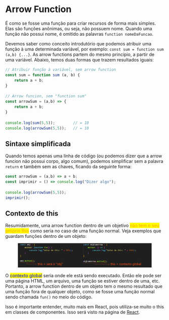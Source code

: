 # Arrow Function

É como se fosse uma função para criar recursos de forma mais simples. Elas são funções anônimas, ou seja, não possuem nome. Quando uma função não possui nome, é omitido as palavras `function nomeDaFuncao`.

Devemos saber como conceito introdutório que podemos atribuir uma função à uma determinada variável, por exemplo: `const sum = function sum (a,b) {...}`. As arrow functions partem do mesmo princípio, a partir de uma variável. Abaixo, temos duas formas que trazem resultados iguais:

```javascript
// Atribuir função à variável, sem arrow function
const sum = function sum (a, b) {
    return a + b;
}

// Arrow funcion, sem "function sum"
const arrowSum = (a,b) => {
    return a + b;
}

console.log(sum(5,5));        // = 10
console.log(arrowSum(5,5));   // = 10
```

## Sintaxe simplificada

Quando temos apenas uma linha de código (ou podemos dizer que a arrow funcion não possui corpo, algo comum), podemos simplificar sem a palavra `return` e também sem as chaves, ficando da seguinte forma:

```javascript
const arrowSum = (a,b) => a + b;
const imprimir = () => console.log("Dizer algo");

console.log(arrowSum(5,5));
imprimir();
```

## Contexto de this

Resumidamente, uma arrow function dentro de um objetivo <mark style="color:orange;">não tem o seu próprio this</mark> como seria no caso de uma função normal. Veja exemplos que guardam funções dentro de um objeto:

<figure><img src="../../../.gitbook/assets/arrow function em objeto.png" alt=""><figcaption></figcaption></figure>

O <mark style="color:blue;">contexto global</mark> seria onde ele está sendo executado. Então ele pode ser uma página HTML, um arquivo, uma função se estiver dentro de uma, etc. Portanto, a arrow function dentro de um objeto tem o mesmo resultado que uma função fora de qualquer objeto, como se fosse uma função normal sendo chamada `fun()` no meio do código.

Isso é importante entender, muito mais em React, pois utiliza-se muito o this em classes de componentes. Isso será visto na página de [React](../react/).
